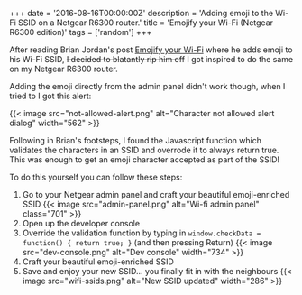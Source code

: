 +++
date = '2016-08-16T00:00:00Z'
description = 'Adding emoji to the Wi-Fi SSID on a Netgear R6300 router.'
title = 'Emojify your Wi-Fi (Netgear R6300 edition)'
tags = ['random']
+++

After reading Brian Jordan's post [Emojify your Wi-Fi](https://medium.com/@bcjordan/emojify-your-wi-fi-c01f4ac0b0ab#.w7pul5myi) where he adds emoji to his Wi-Fi SSID, <strike>I decided to blatantly rip him off</strike> I got inspired to do the same on my Netgear R6300 router.

Adding the emoji directly from the admin panel didn't work though, when I tried to I got this alert:

{{< image src="not-allowed-alert.png" alt="Character not allowed alert dialog" width="562" >}}

Following in Brian's footsteps, I found the Javascript function which validates the characters in an SSID and overrode it to always return true. This was enough to get an emoji character accepted as part of the SSID!

To do this yourself you can follow these steps:

1. Go to your Netgear admin panel and craft your beautiful emoji-enriched SSID
{{< image src="admin-panel.png" alt="Wi-fi admin panel" class="701" >}}
1. Open up the developer console
1. Override the validation function by typing in `window.checkData = function() { return true; }` (and then pressing Return)
{{< image src="dev-console.png" alt="Dev console" width="734" >}}
1. Craft your beautiful emoji-enriched SSID
1. Save and enjoy your new SSID... you finally fit in with the neighbours
{{< image src="wifi-ssids.png" alt="New SSID updated" width="286" >}}

